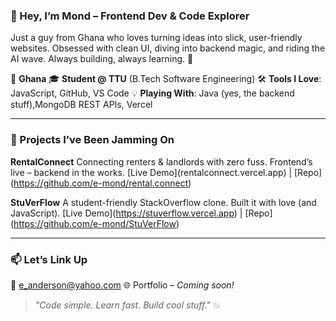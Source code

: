 ### 👋 Hey, I’m Mond – Frontend Dev & Code Explorer

Just a guy from Ghana who loves turning ideas into slick, user-friendly websites. Obsessed with clean UI, diving into backend magic, and riding the AI wave. Always building, always learning. 🚀

📍 **Ghana**
🎓 **Student @ TTU** (B.Tech Software Engineering)
🛠️ **Tools I Love**: JavaScript, GitHub, VS Code
💡 **Playing With**: Java (yes, the backend stuff),MongoDB REST APIs, Vercel

---

### 🚧 Projects I’ve Been Jamming On

**RentalConnect**
Connecting renters & landlords with zero fuss. Frontend’s live – backend in the works.
\[Live Demo](rentalconnect.vercel.app) | \[Repo](https://github.com/e-mond/rental.connect)

**StuVerFlow**
A student-friendly StackOverflow clone. Built it with love (and JavaScript).
\[Live Demo](https://stuverflow.vercel.app) | \[Repo](https://github.com/e-mond/StuVerFlow)

---

### 📫 Let’s Link Up

📧 [e\_anderson@yahoo.com](mailto:e_anderson@yahoo.com)
🌐 Portfolio – *Coming soon!*

> *"Code simple. Learn fast. Build cool stuff."* 💥


